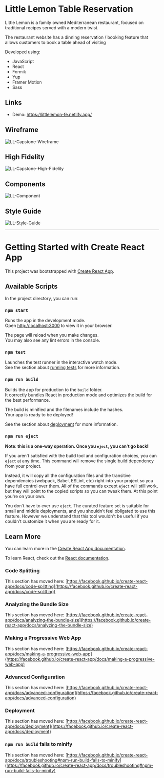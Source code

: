 # Little Lemon Table Reservation

<p>Little Lemon is a family owned Mediterranean restaurant, focused on traditional recipes served with a modern twist.</p>
<p>The restaurant website has a dinning reservation / booking feature that allows customers to book a table ahead of visiting</p>
<p>Developed using:</p>
<ul>
<li>JavaScript</li>
<li>React</li>
<li>Formik</li>
<li>Yup</li>
<li>Framer Motion</li>
<li>Sass</li>
</ul>

## Links

<ul>
  <li>Demo: <a href="https://fell-capstone.netlify.app/" target="_blank">https://littlelemon-fe.netlify.app/</a></li>
</ul>

## Wireframe

![LL-Capstone-Wireframe](https://user-images.githubusercontent.com/64320618/233850445-1d12742f-7fa5-4311-82d8-80b60169f540.png)

## High Fidelity

![LL-Capstone-High-Fidelity](https://user-images.githubusercontent.com/64320618/233850474-db182fd1-fc42-46d4-8093-1e333bdcf523.png)

## Components

![LL-Component](https://user-images.githubusercontent.com/64320618/233850502-aeae62c1-f053-4674-b496-a94218927f16.png)

## Style Guide

![LL-Style-Guide](https://user-images.githubusercontent.com/64320618/233850511-40f7a637-1b1c-4e70-97eb-dc05730500fb.png)

<hr />

# Getting Started with Create React App

This project was bootstrapped with [Create React App](https://github.com/facebook/create-react-app).

## Available Scripts

In the project directory, you can run:

### `npm start`

Runs the app in the development mode.\
Open [http://localhost:3000](http://localhost:3000) to view it in your browser.

The page will reload when you make changes.\
You may also see any lint errors in the console.

### `npm test`

Launches the test runner in the interactive watch mode.\
See the section about [running tests](https://facebook.github.io/create-react-app/docs/running-tests) for more information.

### `npm run build`

Builds the app for production to the `build` folder.\
It correctly bundles React in production mode and optimizes the build for the best performance.

The build is minified and the filenames include the hashes.\
Your app is ready to be deployed!

See the section about [deployment](https://facebook.github.io/create-react-app/docs/deployment) for more information.

### `npm run eject`

**Note: this is a one-way operation. Once you `eject`, you can't go back!**

If you aren't satisfied with the build tool and configuration choices, you can `eject` at any time. This command will remove the single build dependency from your project.

Instead, it will copy all the configuration files and the transitive dependencies (webpack, Babel, ESLint, etc) right into your project so you have full control over them. All of the commands except `eject` will still work, but they will point to the copied scripts so you can tweak them. At this point you're on your own.

You don't have to ever use `eject`. The curated feature set is suitable for small and middle deployments, and you shouldn't feel obligated to use this feature. However we understand that this tool wouldn't be useful if you couldn't customize it when you are ready for it.

## Learn More

You can learn more in the [Create React App documentation](https://facebook.github.io/create-react-app/docs/getting-started).

To learn React, check out the [React documentation](https://reactjs.org/).

### Code Splitting

This section has moved here: [https://facebook.github.io/create-react-app/docs/code-splitting](https://facebook.github.io/create-react-app/docs/code-splitting)

### Analyzing the Bundle Size

This section has moved here: [https://facebook.github.io/create-react-app/docs/analyzing-the-bundle-size](https://facebook.github.io/create-react-app/docs/analyzing-the-bundle-size)

### Making a Progressive Web App

This section has moved here: [https://facebook.github.io/create-react-app/docs/making-a-progressive-web-app](https://facebook.github.io/create-react-app/docs/making-a-progressive-web-app)

### Advanced Configuration

This section has moved here: [https://facebook.github.io/create-react-app/docs/advanced-configuration](https://facebook.github.io/create-react-app/docs/advanced-configuration)

### Deployment

This section has moved here: [https://facebook.github.io/create-react-app/docs/deployment](https://facebook.github.io/create-react-app/docs/deployment)

### `npm run build` fails to minify

This section has moved here: [https://facebook.github.io/create-react-app/docs/troubleshooting#npm-run-build-fails-to-minify](https://facebook.github.io/create-react-app/docs/troubleshooting#npm-run-build-fails-to-minify)
